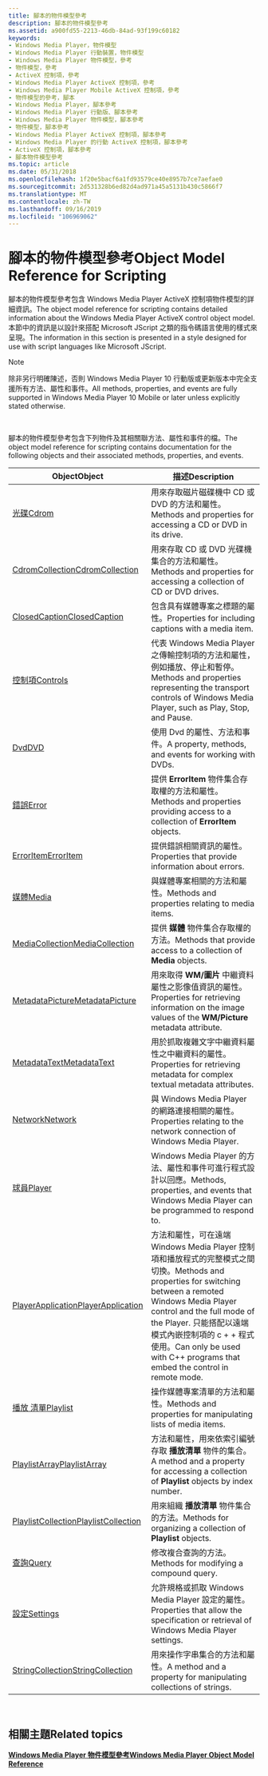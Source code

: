 ```yaml
---
title: 腳本的物件模型參考
description: 腳本的物件模型參考
ms.assetid: a900fd55-2213-46db-84ad-93f199c60182
keywords:
- Windows Media Player，物件模型
- Windows Media Player 行動裝置，物件模型
- Windows Media Player 物件模型，參考
- 物件模型，參考
- ActiveX 控制項，參考
- Windows Media Player ActiveX 控制項，參考
- Windows Media Player Mobile ActiveX 控制項，參考
- 物件模型的參考，腳本
- Windows Media Player，腳本參考
- Windows Media Player 行動版、腳本參考
- Windows Media Player 物件模型，腳本參考
- 物件模型，腳本參考
- Windows Media Player ActiveX 控制項，腳本參考
- Windows Media Player 的行動 ActiveX 控制項，腳本參考
- ActiveX 控制項，腳本參考
- 腳本物件模型參考
ms.topic: article
ms.date: 05/31/2018
ms.openlocfilehash: 1f20e5bacf6a1fd93579ce40e8957b7ce7aefae0
ms.sourcegitcommit: 2d531328b6ed82d4ad971a45a5131b430c5866f7
ms.translationtype: MT
ms.contentlocale: zh-TW
ms.lasthandoff: 09/16/2019
ms.locfileid: "106969062"
---
```

# <a name="object-model-reference-for-scripting"></a><span data-ttu-id="2b05b-119">腳本的物件模型參考</span><span class="sxs-lookup"><span data-stu-id="2b05b-119">Object Model Reference for Scripting</span></span>

<span data-ttu-id="2b05b-120">腳本的物件模型參考包含 Windows Media Player ActiveX 控制項物件模型的詳細資訊。</span><span class="sxs-lookup"><span data-stu-id="2b05b-120">The object model reference for scripting contains detailed information about the Windows Media Player ActiveX control object model.</span></span> <span data-ttu-id="2b05b-121">本節中的資訊是以設計來搭配 Microsoft JScript 之類的指令碼語言使用的樣式來呈現。</span><span class="sxs-lookup"><span data-stu-id="2b05b-121">The information in this section is presented in a style designed for use with script languages like Microsoft JScript.</span></span>

> [!Note]  
> <span data-ttu-id="2b05b-122">除非另行明確陳述，否則 Windows Media Player 10 行動版或更新版本中完全支援所有方法、屬性和事件。</span><span class="sxs-lookup"><span data-stu-id="2b05b-122">All methods, properties, and events are fully supported in Windows Media Player 10 Mobile or later unless explicitly stated otherwise.</span></span>

 

<span data-ttu-id="2b05b-123">腳本的物件模型參考包含下列物件及其相關聯方法、屬性和事件的檔。</span><span class="sxs-lookup"><span data-stu-id="2b05b-123">The object model reference for scripting contains documentation for the following objects and their associated methods, properties, and events.</span></span>



| <span data-ttu-id="2b05b-124">Object</span><span class="sxs-lookup"><span data-stu-id="2b05b-124">Object</span></span>                                              | <span data-ttu-id="2b05b-125">描述</span><span class="sxs-lookup"><span data-stu-id="2b05b-125">Description</span></span>                                                                                                                                                                                    |
|-----------------------------------------------------|------------------------------------------------------------------------------------------------------------------------------------------------------------------------------------------------|
| [<span data-ttu-id="2b05b-126">光碟</span><span class="sxs-lookup"><span data-stu-id="2b05b-126">Cdrom</span></span>](cdrom-object.md)                           | <span data-ttu-id="2b05b-127">用來存取磁片磁碟機中 CD 或 DVD 的方法和屬性。</span><span class="sxs-lookup"><span data-stu-id="2b05b-127">Methods and properties for accessing a CD or DVD in its drive.</span></span>                                                                                                                                 |
| [<span data-ttu-id="2b05b-128">CdromCollection</span><span class="sxs-lookup"><span data-stu-id="2b05b-128">CdromCollection</span></span>](cdromcollection-object.md)       | <span data-ttu-id="2b05b-129">用來存取 CD 或 DVD 光碟機集合的方法和屬性。</span><span class="sxs-lookup"><span data-stu-id="2b05b-129">Methods and properties for accessing a collection of CD or DVD drives.</span></span>                                                                                                                         |
| [<span data-ttu-id="2b05b-130">ClosedCaption</span><span class="sxs-lookup"><span data-stu-id="2b05b-130">ClosedCaption</span></span>](closedcaption-object.md)           | <span data-ttu-id="2b05b-131">包含具有媒體專案之標題的屬性。</span><span class="sxs-lookup"><span data-stu-id="2b05b-131">Properties for including captions with a media item.</span></span>                                                                                                                                           |
| [<span data-ttu-id="2b05b-132">控制項</span><span class="sxs-lookup"><span data-stu-id="2b05b-132">Controls</span></span>](controls-object.md)                     | <span data-ttu-id="2b05b-133">代表 Windows Media Player 之傳輸控制項的方法和屬性，例如播放、停止和暫停。</span><span class="sxs-lookup"><span data-stu-id="2b05b-133">Methods and properties representing the transport controls of Windows Media Player, such as Play, Stop, and Pause.</span></span>                                                                             |
| [<span data-ttu-id="2b05b-134">Dvd</span><span class="sxs-lookup"><span data-stu-id="2b05b-134">DVD</span></span>](dvd-object.md)                               | <span data-ttu-id="2b05b-135">使用 Dvd 的屬性、方法和事件。</span><span class="sxs-lookup"><span data-stu-id="2b05b-135">A property, methods, and events for working with DVDs.</span></span>                                                                                                                                         |
| [<span data-ttu-id="2b05b-136">錯誤</span><span class="sxs-lookup"><span data-stu-id="2b05b-136">Error</span></span>](error-object.md)                           | <span data-ttu-id="2b05b-137">提供 **ErrorItem** 物件集合存取權的方法和屬性。</span><span class="sxs-lookup"><span data-stu-id="2b05b-137">Methods and properties providing access to a collection of **ErrorItem** objects.</span></span>                                                                                                              |
| [<span data-ttu-id="2b05b-138">ErrorItem</span><span class="sxs-lookup"><span data-stu-id="2b05b-138">ErrorItem</span></span>](erroritem-object.md)                   | <span data-ttu-id="2b05b-139">提供錯誤相關資訊的屬性。</span><span class="sxs-lookup"><span data-stu-id="2b05b-139">Properties that provide information about errors.</span></span>                                                                                                                                              |
| [<span data-ttu-id="2b05b-140">媒體</span><span class="sxs-lookup"><span data-stu-id="2b05b-140">Media</span></span>](media-object.md)                           | <span data-ttu-id="2b05b-141">與媒體專案相關的方法和屬性。</span><span class="sxs-lookup"><span data-stu-id="2b05b-141">Methods and properties relating to media items.</span></span>                                                                                                                                                |
| [<span data-ttu-id="2b05b-142">MediaCollection</span><span class="sxs-lookup"><span data-stu-id="2b05b-142">MediaCollection</span></span>](mediacollection-object.md)       | <span data-ttu-id="2b05b-143">提供 **媒體** 物件集合存取權的方法。</span><span class="sxs-lookup"><span data-stu-id="2b05b-143">Methods that provide access to a collection of **Media** objects.</span></span>                                                                                                                              |
| [<span data-ttu-id="2b05b-144">MetadataPicture</span><span class="sxs-lookup"><span data-stu-id="2b05b-144">MetadataPicture</span></span>](metadatapicture-object.md)       | <span data-ttu-id="2b05b-145">用來取得 **WM/圖片** 中繼資料屬性之影像值資訊的屬性。</span><span class="sxs-lookup"><span data-stu-id="2b05b-145">Properties for retrieving information on the image values of the **WM/Picture** metadata attribute.</span></span>                                                                                            |
| [<span data-ttu-id="2b05b-146">MetadataText</span><span class="sxs-lookup"><span data-stu-id="2b05b-146">MetadataText</span></span>](metadatatext-object.md)             | <span data-ttu-id="2b05b-147">用於抓取複雜文字中繼資料屬性之中繼資料的屬性。</span><span class="sxs-lookup"><span data-stu-id="2b05b-147">Properties for retrieving metadata for complex textual metadata attributes.</span></span>                                                                                                                    |
| [<span data-ttu-id="2b05b-148">Network</span><span class="sxs-lookup"><span data-stu-id="2b05b-148">Network</span></span>](network-object.md)                       | <span data-ttu-id="2b05b-149">與 Windows Media Player 的網路連接相關的屬性。</span><span class="sxs-lookup"><span data-stu-id="2b05b-149">Properties relating to the network connection of Windows Media Player.</span></span>                                                                                                                         |
| [<span data-ttu-id="2b05b-150">球員</span><span class="sxs-lookup"><span data-stu-id="2b05b-150">Player</span></span>](player-object.md)                         | <span data-ttu-id="2b05b-151">Windows Media Player 的方法、屬性和事件可進行程式設計以回應。</span><span class="sxs-lookup"><span data-stu-id="2b05b-151">Methods, properties, and events that Windows Media Player can be programmed to respond to.</span></span>                                                                                                     |
| [<span data-ttu-id="2b05b-152">PlayerApplication</span><span class="sxs-lookup"><span data-stu-id="2b05b-152">PlayerApplication</span></span>](playerapplication-object.md)   | <span data-ttu-id="2b05b-153">方法和屬性，可在遠端 Windows Media Player 控制項和播放程式的完整模式之間切換。</span><span class="sxs-lookup"><span data-stu-id="2b05b-153">Methods and properties for switching between a remoted Windows Media Player control and the full mode of the Player.</span></span> <span data-ttu-id="2b05b-154">只能搭配以遠端模式內嵌控制項的 c + + 程式使用。</span><span class="sxs-lookup"><span data-stu-id="2b05b-154">Can only be used with C++ programs that embed the control in remote mode.</span></span> |
| [<span data-ttu-id="2b05b-155">播放 清單</span><span class="sxs-lookup"><span data-stu-id="2b05b-155">Playlist</span></span>](playlist-object.md)                     | <span data-ttu-id="2b05b-156">操作媒體專案清單的方法和屬性。</span><span class="sxs-lookup"><span data-stu-id="2b05b-156">Methods and properties for manipulating lists of media items.</span></span>                                                                                                                                  |
| [<span data-ttu-id="2b05b-157">PlaylistArray</span><span class="sxs-lookup"><span data-stu-id="2b05b-157">PlaylistArray</span></span>](playlistarray-object.md)           | <span data-ttu-id="2b05b-158">方法和屬性，用來依索引編號存取 **播放清單** 物件的集合。</span><span class="sxs-lookup"><span data-stu-id="2b05b-158">A method and a property for accessing a collection of **Playlist** objects by index number.</span></span>                                                                                                    |
| [<span data-ttu-id="2b05b-159">PlaylistCollection</span><span class="sxs-lookup"><span data-stu-id="2b05b-159">PlaylistCollection</span></span>](playlistcollection-object.md) | <span data-ttu-id="2b05b-160">用來組織 **播放清單** 物件集合的方法。</span><span class="sxs-lookup"><span data-stu-id="2b05b-160">Methods for organizing a collection of **Playlist** objects.</span></span>                                                                                                                                   |
| [<span data-ttu-id="2b05b-161">查詢</span><span class="sxs-lookup"><span data-stu-id="2b05b-161">Query</span></span>](query-object.md)                           | <span data-ttu-id="2b05b-162">修改複合查詢的方法。</span><span class="sxs-lookup"><span data-stu-id="2b05b-162">Methods for modifying a compound query.</span></span>                                                                                                                                                        |
| [<span data-ttu-id="2b05b-163">設定</span><span class="sxs-lookup"><span data-stu-id="2b05b-163">Settings</span></span>](settings-object.md)                     | <span data-ttu-id="2b05b-164">允許規格或抓取 Windows Media Player 設定的屬性。</span><span class="sxs-lookup"><span data-stu-id="2b05b-164">Properties that allow the specification or retrieval of Windows Media Player settings.</span></span>                                                                                                         |
| [<span data-ttu-id="2b05b-165">StringCollection</span><span class="sxs-lookup"><span data-stu-id="2b05b-165">StringCollection</span></span>](stringcollection-object.md)     | <span data-ttu-id="2b05b-166">用來操作字串集合的方法和屬性。</span><span class="sxs-lookup"><span data-stu-id="2b05b-166">A method and a property for manipulating collections of strings.</span></span>                                                                                                                               |



 

## <a name="related-topics"></a><span data-ttu-id="2b05b-167">相關主題</span><span class="sxs-lookup"><span data-stu-id="2b05b-167">Related topics</span></span>

<dl> <dt>

[<span data-ttu-id="2b05b-168">**Windows Media Player 物件模型參考**</span><span class="sxs-lookup"><span data-stu-id="2b05b-168">**Windows Media Player Object Model Reference**</span></span>](windows-media-player-object-model-reference.md)
</dt> </dl>

 

 




